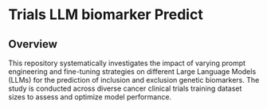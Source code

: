 # Trials LLM biomarker Predict

## Overview
This repository systematically investigates the impact of varying prompt engineering and fine-tuning strategies on different Large Language Models (LLMs) for the prediction of inclusion and exclusion genetic biomarkers. The study is conducted across diverse cancer clinical trials training dataset sizes to assess and optimize model performance.

